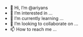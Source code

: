 - 👋 Hi, I’m @ariyans
- 👀 I’m interested in ...
- 🌱 I’m currently learning ...
- 💞️ I’m looking to collaborate on ...
- 📫 How to reach me ...

<!---
ariyans/ariyans is a ✨ special ✨ repository because its `README.md` (this file) appears on your GitHub profile.
You can click the Preview link to take a look at your changes.
--->
